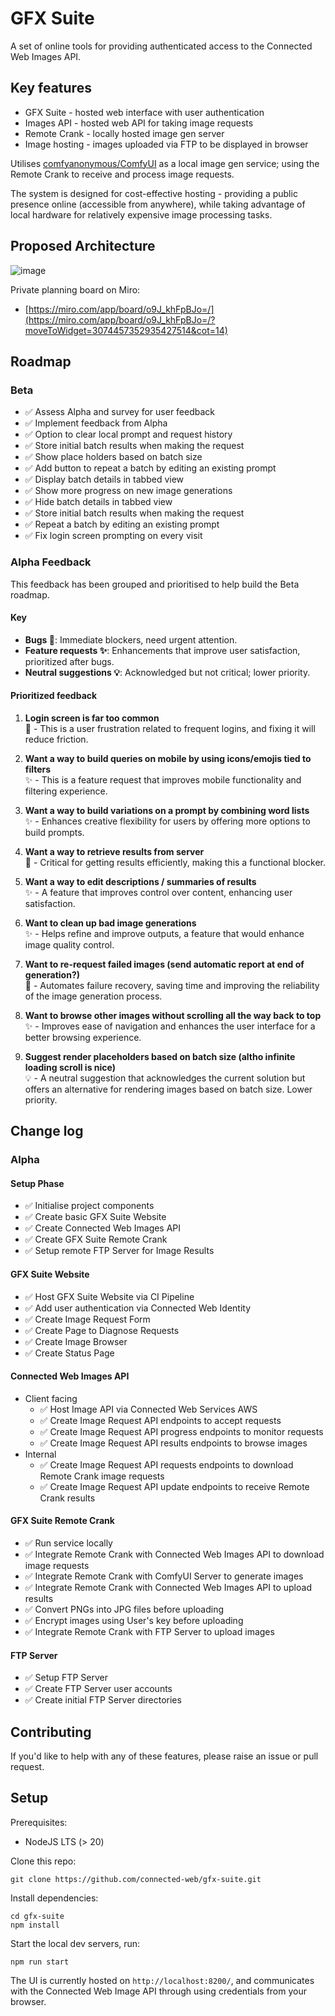 # GFX Suite

A set of online tools for providing authenticated access to the Connected Web Images API.

## Key features

- GFX Suite - hosted web interface with user authentication
- Images API - hosted web API for taking image requests
- Remote Crank - locally hosted image gen server
- Image hosting - images uploaded via FTP to be displayed in browser

Utilises [comfyanonymous/ComfyUI](https://github.com/comfyanonymous/ComfyUI) as a local image gen service; using the Remote Crank to receive and process image requests.

The system is designed for cost-effective hosting - providing a public presence online (accessible from anywhere), while taking advantage of local hardware for relatively expensive image processing tasks.

## Proposed Architecture

![image](https://github.com/connected-web/gfx-suite/assets/6341696/092f0835-6a19-4188-8dbb-698abcf9e2a0)

Private planning board on Miro:
- [https://miro.com/app/board/o9J_khFpBJo=/](https://miro.com/app/board/o9J_khFpBJo=/?moveToWidget=3074457352935427514&cot=14)

## Roadmap

### Beta

- ✅ Assess Alpha and survey for user feedback
- ✅ Implement feedback from Alpha
- ✅ Option to clear local prompt and request history
- ✅ Store initial batch results when making the request
- ✅ Show place holders based on batch size
- ✅ Add button to repeat a batch by editing an existing prompt
- ✅ Display batch details in tabbed view
- ✅ Show more progress on new image generations
- ✅ Hide batch details in tabbed view
- ✅ Store initial batch results when making the request
- ✅ Repeat a batch by editing an existing prompt
- ✅ Fix login screen prompting on every visit

### Alpha Feedback

This feedback has been grouped and prioritised to help build the Beta roadmap.

#### Key
- **Bugs 🐛**: Immediate blockers, need urgent attention.
- **Feature requests ✨**: Enhancements that improve user satisfaction, prioritized after bugs.
- **Neutral suggestions 💡**: Acknowledged but not critical; lower priority.

#### Prioritized feedback

1. **Login screen is far too common**  
   🐛 - This is a user frustration related to frequent logins, and fixing it will reduce friction.

2. **Want a way to build queries on mobile by using icons/emojis tied to filters**  
   ✨ - This is a feature request that improves mobile functionality and filtering experience.

3. **Want a way to build variations on a prompt by combining word lists**  
   ✨ - Enhances creative flexibility for users by offering more options to build prompts.

4. **Want a way to retrieve results from server**  
   🐛 - Critical for getting results efficiently, making this a functional blocker.

5. **Want a way to edit descriptions / summaries of results**  
   ✨ - A feature that improves control over content, enhancing user satisfaction.

6. **Want to clean up bad image generations**  
   ✨ - Helps refine and improve outputs, a feature that would enhance image quality control.

7. **Want to re-request failed images (send automatic report at end of generation?)**  
   🐛 - Automates failure recovery, saving time and improving the reliability of the image generation process.

8. **Want to browse other images without scrolling all the way back to top**  
   ✨ - Improves ease of navigation and enhances the user interface for a better browsing experience.

9. **Suggest render placeholders based on batch size (altho infinite loading scroll is nice)**  
   💡 - A neutral suggestion that acknowledges the current solution but offers an alternative for rendering images based on batch size. Lower priority.

## Change log

### Alpha

#### Setup Phase

- ✅ Initialise project components
- ✅ Create basic GFX Suite Website
- ✅ Create Connected Web Images API
- ✅ Create GFX Suite Remote Crank
- ✅ Setup remote FTP Server for Image Results

#### GFX Suite Website

- ✅ Host GFX Suite Website via CI Pipeline
- ✅ Add user authentication via Connected Web Identity
- ✅ Create Image Request Form
- ✅ Create Page to Diagnose Requests
- ✅ Create Image Browser
- ✅ Create Status Page

#### Connected Web Images API

- Client facing
  - ✅ Host Image API via Connected Web Services AWS
  - ✅ Create Image Request API endpoints to accept requests
  - ✅ Create Image Request API progress endpoints to monitor requests
  - ✅ Create Image Request API results endpoints to browse images
- Internal
  - ✅ Create Image Request API requests endpoints to download Remote Crank image requests
  - ✅ Create Image Request API update endpoints to receive Remote Crank results

#### GFX Suite Remote Crank

- ✅ Run service locally 
- ✅ Integrate Remote Crank with Connected Web Images API to download image requests
- ✅ Integrate Remote Crank with ComfyUI Server to generate images
- ✅ Integrate Remote Crank with Connected Web Images API to upload results
- ✅ Convert PNGs into JPG files before uploading
- ✅ Encrypt images using User's key before uploading
- ✅ Integrate Remote Crank with FTP Server to upload images

#### FTP Server

- ✅ Setup FTP Server
- ✅ Create FTP Server user accounts
- ✅ Create initial FTP Server directories

## Contributing

If you'd like to help with any of these features, please raise an issue or pull request.

## Setup

Prerequisites:

- NodeJS LTS (> 20)

Clone this repo:

```
git clone https://github.com/connected-web/gfx-suite.git
```

Install dependencies:

```
cd gfx-suite
npm install
```
Start the local dev servers, run:

```
npm run start
```

The UI is currently hosted on `http://localhost:8200/`, and communicates with the Connected Web Image API through using credentials from your browser.
